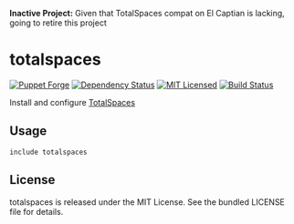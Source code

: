 **Inactive Project:** Given that TotalSpaces compat on El Captian is lacking, going to retire this project

totalspaces
==============

[![Puppet Forge](https://img.shields.io/puppetforge/v/halyard/totalspaces.svg)](https://forge.puppetlabs.com/halyard/totalspaces)
[![Dependency Status](https://img.shields.io/gemnasium/halyard/puppet-totalspaces.svg)](https://gemnasium.com/halyard/puppet-totalspaces)
[![MIT Licensed](https://img.shields.io/badge/license-MIT-green.svg)](https://tldrlegal.com/license/mit-license)
[![Build Status](https://img.shields.io/circleci/project/halyard/puppet-totalspaces.svg)](https://circleci.com/gh/halyard/puppet-totalspaces)

Install and configure [TotalSpaces](http://totalspaces.binaryage.com/)

## Usage

```puppet
include totalspaces
```

## License

totalspaces is released under the MIT License. See the bundled LICENSE file for details.

